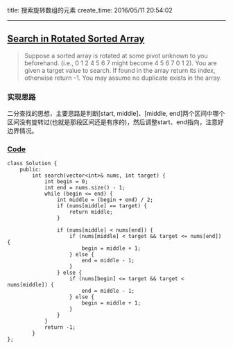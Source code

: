 title: 搜索旋转数组的元素
create_time: 2016/05/11 20:54:02

---
## [Search in Rotated Sorted Array](https://leetcode.com/problems/search-in-rotated-sorted-array/)
> Suppose a sorted array is rotated at some pivot unknown to you beforehand.
> (i.e., 0 1 2 4 5 6 7 might become 4 5 6 7 0 1 2).
> You are given a target value to search. If found in the array return its index, otherwise return -1.
> You may assume no duplicate exists in the array.

### 实现思路
二分查找的思想，主要思路是判断[start, middle]、[middle, end]两个区间中哪个区间没有旋转过(也就是那段区间还是有序的)，然后调整start、end指向，注意好边界情况。

### [Code](https://github.com/Finalcheat/leetcode/blob/master/src/Search-in-Rotated-Sorted-Array.cpp)
```
class Solution {
    public:
        int search(vector<int>& nums, int target) {
            int begin = 0;
            int end = nums.size() - 1;
            while (begin <= end) {
                int middle = (begin + end) / 2;
                if (nums[middle] == target) {
                    return middle;
                } 
                
                if (nums[middle] < nums[end]) {  
                    if (nums[middle] < target && target <= nums[end]) {
                        begin = middle + 1;
                    } else {
                        end = middle - 1;
                    }
                } else {  
                    if (nums[begin] <= target && target < nums[middle]) {
                        end = middle - 1;
                    } else {
                        begin = middle + 1;
                    }
                }  
            }
            return -1;
        }
};
```
